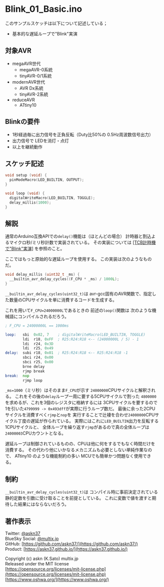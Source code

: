# Blink_01_Basic.ino

このサンプルスケッチは以下について記述している；

- 基本的な遅延ループで"Blink"実演

## 対象AVR

- megaAVR世代
  - megaAVR-0系統
  - tinyAVR-0/1系統
- modernAVR世代
  - AVR Dx系統
  - tinyAVR-2系統
- reduceAVR
  - ATtiny10

## Blinkの要件

- 1秒経過毎に出力信号を正負反転（Duty比50%の 0.5Hz周波数信号出力）
- 出力信号で LEDを消灯・点灯
- 以上を継続動作

## スケッチ記述

```c
void setup (void) {
  pinModeMacro(LED_BUILTIN, OUTPUT);
}

void loop (void) {
  digitalWriteMacro(LED_BUILTIN, TOGGLE);
  delay_millis(1000);
}
```

## 解説

通常のArduino互換APIでの`delay()`機能は（ほとんどの場合）
計時器と割込よるマイクロ秒/ミリ秒計数で実装されている。
その実装については
[[TCB計時機で"Blink"実演]](https://github.com/askn37/MacroMicroAPI_lib/tree/main/examples/Blink%20variations/Blink_02_delay)
を参照のこと。

ここではもっと原始的な遅延ループを使用する。
この実装は次のようなものだ。

```c
void delay_millis (uint32_t _ms) {
  __builtin_avr_delay_cycles((F_CPU * _ms) / 1000L);
}
```

`__builtin_avr_delay_cycles(uint32_t)`は
avr-gcc固有のAVR関数で、指定した数量のCPUサイクルを単に消費するコードを生成する。

これを用いて`F_CPU=24000000L`であるときの
前述の`loop()`関数は
次のような機械語にコンパイルされるだろう。

```asm
; F_CPU = 24000000L == 1000ms

loop:   sbi  0x02, 7    ; digitalWriteMacro(LED_BUILTIN, TOGGLE)
        ldi  r18, 0xFF  ; R25:R24:R18 <-- (24000000L / 5) - 1
        ldi  r24, 0x3D
        ldi  r25, 0x49
delay:  subi r18, 0x01  ; R25:R24:R18 <-- R25:R24:R18 -1
        sbci r24, 0x00
        sbci r25, 0x00
        brne delay
        rjmp break
break:  nop
        rjmp loop
```

`_ms=1000`（ミリ秒）はそのまま`F_CPU`が示す
`24000000`CPUサイクルと解釈される。
これをその後の`delay`ループ一周に要する5CPUサイクルで割った
`4800000`を求めるが、これを3個のレジスタに格納するには
3CPUサイクルを要するので
1を引いた`4799999 -> 0x493dff`が実際に行うループ数だ。
最後に余った2CPUサイクルを消費すべく`rjmp`と`nop`を
実行することで辻褄を合わせ`24000000`CPUサイクル丁度の遅延が作られている。
実際にはこれに`LED_BUILTIN`出力を反転する1CPUサイクルと、
全体ループを繰り返す`rjmp`があるので真の全体ループは
`24000003`CPUカウントとなる。

遅延ループは制御されているものの、CPUは他に何をするでもなく時間だけを消費する。
その代わり他にいかなるメカニズムも必要としない単純作業なので、
ATtiny10 のような機能制約の多い MCUでも簡単かつ問題なく使用できる。

## 制約

`__builtin_avr_delay_cycles(uint32_t)`は
コンパイル時に事前決定されている静的定数を引数に受け取ることを前提としている。
これに変数で値を渡すと期待した結果にはならないだろう。

## 著作表示

Twitter: [@askn37](https://twitter.com/askn37) \
BlueSky Social: [@multix.jp](https://bsky.app/profile/multix.jp) \
GitHub: [https://github.com/askn37/](https://github.com/askn37/) \
Product: [https://askn37.github.io/](https://askn37.github.io/)

Copyright (c) askn (K.Sato) multix.jp \
Released under the MIT license \
[https://opensource.org/licenses/mit-license.php](https://opensource.org/licenses/mit-license.php) \
[https://www.oshwa.org/](https://www.oshwa.org/)
